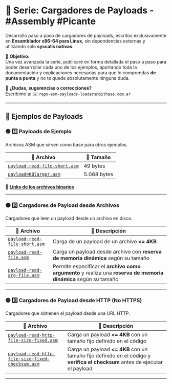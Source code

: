# 🚀 Serie: Cargadores de Payloads - #Assembly #Picante

Desarrollo paso a paso de cargadores de payloads, escritos exclusivamente en **Ensamblador x86-64 para Linux**, sin dependencias externas y utilizando sólo **syscalls nativas**.

📌 **Objetivo:**  
Una vez avanzada la serie, publicaré en forma detallada el paso a paso para poder desarrollar cada uno de los ejemplos, aportando toda la documentación y explicaciones necesarias para que lo comprendas **de punta a punta** y no te quede absolutamente ninguna duda.

💬 **¿Dudas, sugerencias o correcciones?**  
Escribime a: ✉️ `repo-asm-payloads-loaders@pithase.com.ar`

---

## 📂 **Ejemplos de Payloads**

### 🟢 **1️⃣ Payloads de Ejemplo**
Archivos ASM que sirven como base para otros ejemplos.

| 🔗 Archivo | 📏 Tamaño |
|------------|----------|
| [`payload-read-file-short.asm`](https://github.com/Pithase/asm-payloads-loaders/blob/main/payload-read-file-short.asm) | 49 bytes |
| [`payload4KBlarger.asm`](https://github.com/Pithase/asm-payloads-loaders/blob/main/payload4KBlarger.asm) | 5.088 bytes |

📎 **[Links de los archivos binarios](https://github.com/Pithase/asm-payloads-loaders/tree/main/bin)**  

---

### 🟠 **2️⃣ Cargadores de Payload desde Archivos**
Cargadores que leen un payload desde un archivo en disco.

| 🔗 Archivo | 📄 Descripción |
|------------|---------------|
| [`payload-read-file-short.asm`](https://github.com/Pithase/asm-payloads-loaders/blob/main/payload-read-file-short.asm) | Carga de un payload de un archivo **<= 4KB** |
| [`payload-read-file.asm`](https://github.com/Pithase/asm-payloads-loaders/blob/main/payload-read-file.asm) | Carga un payload desde archivo con **reserva de memoria dinámica** según su tamaño |
| [`payload-read-arg-file.asm`](https://github.com/Pithase/asm-payloads-loaders/blob/main/payload-read-arg-file.asm) | Permite especificar el **archivo como argumento** y realiza una **reserva de memoria dinámica** según su tamaño|

---

### 🟡 **3️⃣ Cargadores de Payload desde HTTP (No HTTPS)**
Cargadores que obtienen el payload desde una URL HTTP.

| 🔗 Archivo | 📄 Descripción |
|------------|---------------|
| [`payload-read-http-file-size-fixed.asm`](https://github.com/Pithase/asm-payloads-loaders/blob/main/payload-read-http-file-size-fixed.asm) | Carga un payload **<= 4KB** con un tamaño fijo definido en el código |
| [`payload-read-http-file-size-fixed-checksum.asm`](https://github.com/Pithase/asm-payloads-loaders/blob/main/payload-read-http-file-size-fixed-checksum.asm) | Carga un payload **<= 4KB** con un tamaño fijo definido en el código y **verifica el checksum** antes de ejecutar el payload |

--- 
